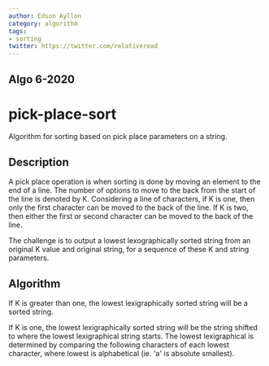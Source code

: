 ```yaml
---
author: Edson Ayllon
category: algorithm
tags: 
- sorting
twitter: https://twitter.com/relativeread
---
```


## Algo 6-2020

# pick-place-sort


Algorithm for sorting based on pick place parameters on a string.

## Description

A pick place operation is when sorting is done by moving an element to the end of a line. The number of options to move to the back from the start of the line is denoted by K. Considering a line of characters, if K is one, then only the first character can be moved to the back of the line. If K is two, then either the first or second character can be moved to the back of the line. 

The challenge is to output a lowest lexographically sorted string from an original K value and original string, for a sequence of these K and string parameters. 

## Algorithm

If K is greater than one, the lowest lexigraphically sorted string will be a sorted string. 

If K is one, the lowest lexigraphically sorted string will be the string shifted to where the lowest lexigraphical string starts. The lowest lexigraphical is determined by comparing the following characters of each lowest character, where lowest is alphabetical (ie. 'a' is absolute smallest). 